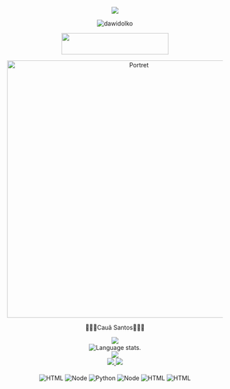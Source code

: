
<p align="center">
  <img src="assets/Bottom_up.svg">
</p>
<div align="center">
 
<p align="center"> <img src="https://komarev.com/ghpvc/?username=dawidolko&label=Profile%20views&color=0e75b6&style=flat" alt="dawidolko" /> </p>
<p align="center">
  <a href="https://github.com/sponsors/dawidolko" style="font-size: 24px;">
    <img src="https://img.shields.io/badge/Sponsor-SUPPORT-ff69b4?logo=github-sponsors&logoColor=white&style=for-the-badge" width="250" height="50">
  </a>
</p>
<p align="center">
  <a href="https://github.com/sponsors/dawidolko">
    <img src="ai3.jpg" alt="Portret" width="600">
  </a>
</p>



<p align="center">
   👨🏽‍💻Cauã Santos👨🏽‍💻   
</p>
 
<div align="center">
  <a href="https://github.com/caua-stack">
    <img src="http://github-profile-summary-cards.vercel.app/api/cards/profile-details?username=caua-stack&theme=slateorange" />
  </a>
  
  </div>
<div align="center">
  <img src="https://github-readme-stats.vercel.app/api/top-langs/?username=caua-stack&langs_count=8&theme=great-gatsby" alt="Language stats.">
</div>

<div align="center">
  <a href="https://github.com/dawidolko">
  <a href="https://github.com/caua-stack">
    <img src="https://github-readme-streak-stats.herokuapp.com?user=caua-stack&theme=rising-sun&hide_border=true&exclude_days=Sun" />
  </a>

</div>
  
<div align="center">
  <a href="https://github.com/dawidolko">
    <img src="http://github-profile-summary-cards.vercel.app/api/cards/stats?username=caua-stack&theme=slateorange" />
    <img src="http://github-profile-summary-cards.vercel.app/api/cards/most-commit-language?username=caua-stack&theme=slateorange" />
  </a>
</div>
<div style="display: inline_block"; align="center"><br/>
  
  <img align="center" alt="HTML" src="https://img.shields.io/badge/MySQL-00000F?style=for-the-badge&logo=mysql&logoColor=white"/> 
  <img align="center" alt="Node" src="https://img.shields.io/badge/Java-ED8B00?style=for-the-badge&logo=java&logoColor=white"/> 
  <img align="center" alt="Python" src="https://img.shields.io/badge/Python-14354C?style=for-the-badge&logo=python&logoColor=white"/> 
  <img align="center" alt="Node" src="https://img.shields.io/badge/Node.js-43853D?style=for-the-badge&logo=node.js&logoColor=white"/> 
   <img align="center" alt="HTML" src="https://img.shields.io/badge/Amazon_AWS-232F3E?style=for-the-badge&logo=amazon-aws&logoColor=white"/> 
  <img align="center" alt="HTML" src="https://img.shields.io/badge/Microsoft_Azure-0089D6?style=for-the-badge&logo=microsoft-azure&logoColor=white"/> 
  
</div><br/><br/>
